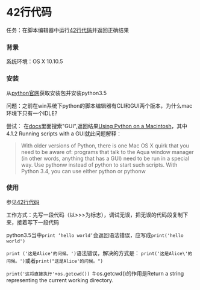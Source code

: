 # 42行代码

任务：在脚本编辑器中运行[42行代码](http://wiki.woodpecker.org.cn/moin/ZqQuickIntoPy)并返回正确结果


### 背景
系统环境：OS X 10.10.5


### 安装
从[python官网](https://www.python.org/downloads/)获取安装包并安装python3.5

问题：之前在win系统下python的脚本编辑器有CLI和GUI两个版本，为什么mac环境下只有一个IDLE?

尝试：
在[docs](https://docs.python.org/3/)里面搜索"GUI",返回结果[Using Python on a Macintosh](https://docs.python.org/3/using/mac.html?highlight=gui)，其中4.1.2 Running scripts with a GUI就此问题解释：

>With older versions of Python, there is one Mac OS X quirk that you need to be aware of: programs that talk to the Aqua window manager (in other words, anything that has a GUI) need to be run in a special way. Use pythonw instead of python to start such scripts.
>With Python 3.4, you can use either python or pythonw


### 使用

参见[42行代码](https://github.com/xiangzhendong/OMOOC2py/blob/master/_src/om2py0w/0wex0/main.py)

工作方式：先写一段代码（以>>>为标志），调试无误，把无误的代码段复制下来，接着写下一段代码

python3.5当中```print ‘hello world’```会返回语法错误，应写成```print('hello world')```

```print ('这是Alice'的问候。')```语法错误，解决的方式是：
```print('这是Alice\'的问候。')```或者```print("这是Alice'的问候。")```

```print('这将直接执行'+os.getcwd())``` ＃os.getcwd()的作用是Return a string representing the current working directory.
